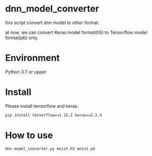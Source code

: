 # dnn_model_converter

this script convert dnn model to other format.

at now, we can convert Keras model format(h5) to Tensorflow model format(pb) only.

# Environment
Python 3.7 or upper

# Install

Please install tensorflow and keras.
```sh
pip install tensorflow==1.15.2 keras==2.2.4
```

# How to use

```python
dnn_model_converter.py mnist.h5 mnist.pb
```

